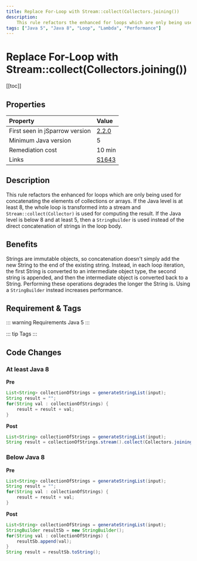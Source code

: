 ```yaml
---
title: Replace For-Loop with Stream::collect(Collectors.joining())
description:
    This rule refactors the enhanced for loops which are only being used for concatenating the elements of collections or arrays.
tags: ["Java 5", "Java 8", "Loop", "Lambda", "Performance"]
---
```


# Replace For-Loop with Stream::collect(Collectors.joining())

[[toc]]

## Properties

| Property                        | Value |
|:------------------------------- |:----- |
| First seen in jSparrow version  | [2.2.0](/eclipse/release-notes.html#_2-2-0) |
| Minimum Java version            | 5     |
| Remediation cost                | 10 min |
| Links                           | [S1643](https://sonarcloud.io/organizations/default/rules?open=squid%3AS1643&q=S1643) |

## Description

This rule refactors the enhanced for loops which are only being used for concatenating the elements of collections or arrays.
If the Java level is at least 8, the whole loop is transformed into a stream and `Stream::collect(Collector)` is used for computing the result.
If the Java level is below 8 and at least 5, then a `StringBuilder` is used instead of the direct concatenation of strings in the loop body.

## Benefits
Strings are immutable objects, so concatenation doesn't simply add the new String to the end of the existing string.
Instead, in each loop iteration, the first String is converted to an intermediate object type, the second string is appended, and then the intermediate object is converted back to a String.
Performing these operations degrades the longer the String is. Using a `StringBuilder` instead increases performance.

## Requirement & Tags

::: warning Requirements
Java 5
:::

::: tip Tags
<TagLinks />
:::

## Code Changes

### At least Java 8

__Pre__
```java
List<String> collectionOfStrings = generateStringList(input);
String result = "";
for(String val : collectionOfStrings) {
    result = result + val;
}
```

__Post__
```java
List<String> collectionOfStrings = generateStringList(input);
String result = collectionOfStrings.stream().collect(Collectors.joining());
```

### Below Java 8

__Pre__
```java
List<String> collectionOfStrings = generateStringList(input);
String result = "";
for(String val : collectionOfStrings) {
    result = result + val;
}
```

__Post__
```java
List<String> collectionOfStrings = generateStringList(input);
StringBuilder resultSb = new StringBuilder();
for(String val : collectionOfStrings) {
    resultSb.append(val);
}
String result = resultSb.toString();
```

